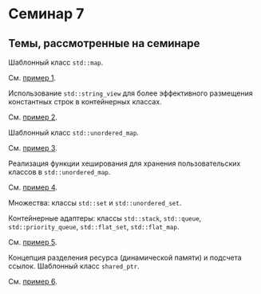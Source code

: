 # Семинар 7

## Темы, рассмотренные на семинаре

Шаблонный класс `std::map`.

См. [пример 1](1.cpp).

Использование `std::string_view` для более эффективного
размещения константных строк в контейнерных классах.

См. [пример 2](2.cpp).

Шаблонный класс `std::unordered_map`.

См. [пример 3](3.cpp).

Реализация функции хеширования для хранения пользовательских классов
в `std::unordered_map`.

См. [пример 4](4.cpp).

Множества: классы `std::set` и `std::unordered_set`.

Контейнерные адаптеры: классы `std::stack`, `std::queue`, `std::priority_queue`, `std::flat_set`, `std::flat_map`.

См. [пример 5](5.cpp).

Концепция разделения ресурса (динамической памяти)
и подсчета ссылок.
Шаблонный класс `shared_ptr`.

См. [пример 6](6.cpp).
